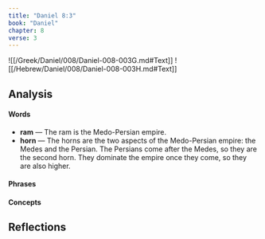 ```yaml
---
title: "Daniel 8:3"
book: "Daniel"
chapter: 8
verse: 3
---
```

![[/Greek/Daniel/008/Daniel-008-003G.md#Text]]
![[/Hebrew/Daniel/008/Daniel-008-003H.md#Text]]

## Analysis

#### Words
- **ram** — The ram is the Medo-Persian empire.
- **horn** — The horns are the two aspects of the Medo-Persian empire: the Medes and the Persian.  The Persians come after the Medes, so they are the second horn.  They dominate the empire once they come, so they are also higher.

#### Phrases

#### Concepts

## Reflections
